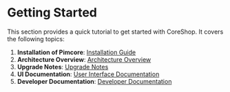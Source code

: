# Getting Started

This section provides a quick tutorial to get started with CoreShop. It covers the following topics:

1. **Installation of Pimcore**: [Installation Guide](./00_Installation.md)
2. **Architecture Overview**: [Architecture Overview](./01_Architecture_Overview.md)
3. **Upgrade Notes**: [Upgrade Notes](./02_Upgrade_Notes.md)
4. **UI Documentation**: [User Interface Documentation](../02_User_Documentation/index.md)
5. **Developer Documentation**: [Developer Documentation](../03_Development/index.md)
